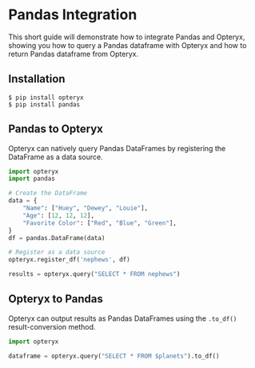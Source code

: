 # Pandas Integration

This short guide will demonstrate how to integrate Pandas and Opteryx, showing you how to query a Pandas dataframe with Opteryx and how to return Pandas dataframe from Opteryx.

## Installation

~~~console
$ pip install opteryx
$ pip install pandas
~~~

## Pandas to Opteryx

Opteryx can natively query Pandas DataFrames by registering the DataFrame as a data source.

~~~python
import opteryx
import pandas

# Create the DataFrame
data = {
    "Name": ["Huey", "Dewey", "Louie"],
    "Age": [12, 12, 12],
    "Favorite Color": ["Red", "Blue", "Green"],
}
df = pandas.DataFrame(data)

# Register as a data source
opteryx.register_df('nephews', df)

results = opteryx.query("SELECT * FROM nephews")
~~~

## Opteryx to Pandas

Opteryx can output results as Pandas DataFrames using the `.to_df()` result-conversion method.

~~~python
import opteryx

dataframe = opteryx.query("SELECT * FROM $planets").to_df()
~~~
